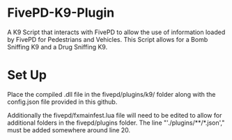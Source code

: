 # FivePD-K9-Plugin
A K9 Script that interacts with FivePD to allow the use of information loaded by FivePD for Pedestrians and Vehicles. This Script allows for a Bomb Sniffing K9 and a Drug Sniffing K9.

# Set Up
Place the compiled .dll file in the fivepd/plugins/k9/ folder along with the config.json file provided in this github.


Additionally the fivepd/fxmainfest.lua file will need to be edited to allow for additional folders in the fivepd/plugins folder. The line "'./plugins/**/*.json'," must be added somewhere around line 20.
